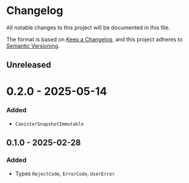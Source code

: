 # Changelog

All notable changes to this project will be documented in this file.

The format is based on [Keep a Changelog](https://keepachangelog.com/en/1.1.0/),
and this project adheres to [Semantic Versioning](https://semver.org/spec/v2.0.0.html).

## Unreleased

# 0.2.0 - 2025-05-14

### Added
- `CanisterSnapshotImmutable`

## 0.1.0 - 2025-02-28

### Added

- Types `RejectCode`, `ErrorCode`, `UserError`
